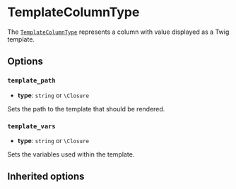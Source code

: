 <script setup>
    import ColumnTypeOptions from "./options/column.md";
</script>

# TemplateColumnType

The [`TemplateColumnType`](https://github.com/Kreyu/data-table-bundle/blob/main/src/Column/Type/TemplateColumnType.php) represents a column with value displayed as a Twig template.

## Options

### `template_path`

- **type**: `string` or `\Closure`

Sets the path to the template that should be rendered.

### `template_vars`

- **type**: `string` or `\Closure`

Sets the variables used within the template.

## Inherited options

<ColumnTypeOptions/>
